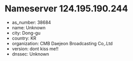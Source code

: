 # Nameserver 124.195.190.244

* as_number: 38684
* name: Unknown
* city: Dong-gu
* country: KR
* organization: CMB Daejeon Broadcasting Co,.Ltd
* version: dont kiss me!!
* dnssec: Unknown
